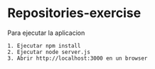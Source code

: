 # Repositories-exercise

  Para ejecutar la aplicacion
  
    1. Ejecutar npm install
    2. Ejecutar node server.js
    3. Abrir http://localhost:3000 en un browser
